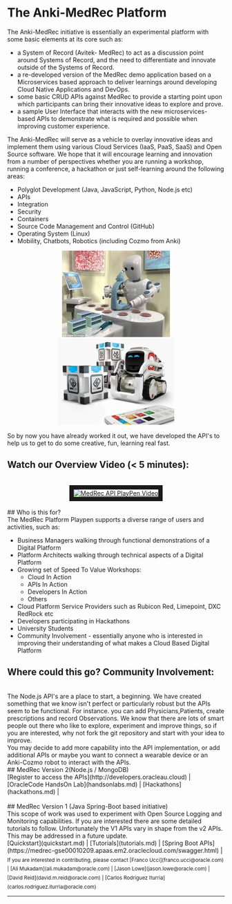 **The Anki-MedRec Platform**
===================


The Anki-MedRec initiative is essentially an experimental platform with some basic elements at its core such as:
 
- a System of Record (Avitek- MedRec) to act as a discussion point around Systems of Record, and the need to differentiate and innovate outside of the Systems of Record.
- a re-developed version of the MedRec demo application based on a Microservices based approach to deliver learnings around developing Cloud Native Applications and DevOps.
- some basic CRUD APIs against MedRec to provide a starting point upon which participants can bring their innovative ideas to explore and prove.
- a sample User Interface that interacts with the new microservices-based APIs to demonstrate what is required and possible when improving customer experience.

The Anki-MedRec will serve as a vehicle to overlay innovative ideas and implement them using various Cloud Services (IaaS, PaaS, SaaS) and Open Source software. We hope that it will encourage learning and innovation from a number of perspectives whether you are running a workshop, running a conference, a hackathon or just self-learning around the following areas:

- Polyglot Development (Java, JavaScript, Python, Node.js etc)
- APIs
- Integration
- Security
- Containers
- Source Code Management and Control (GitHub)
- Operating System (Linux)
- Mobility, Chatbots, Robotics (including Cozmo from Anki)

<center>
 <img src="./assets/img/robotmedicine.jpg" width="250" height="200"><img src="./assets/img/cozmoanki.jpg"  width="270" height="200">
</center>

So by now you have already worked it out, we have developed the API's to help us to get to do some creative, fun, learning real fast.

## Watch our Overview Video (< 5 minutes):
<br>
<center>
<a href="http://www.youtube.com/watch?feature=player_embedded&v=MDGg1r9CtCw&t=27s" rel="nofollow noreferrer" title="MedRec API PlayPen Video"><img src="https://img.youtube.com/vi/MDGg1r9CtCw/3.jpg" alt="MedRec API PlayPen Video" width="360" height="240" border="10"/></a>
</center>
<br>
## Who is this for?
<br>
The MedRec Platform Playpen supports a diverse range of users and activities, such as:

-	Business Managers walking through functional demonstrations of a Digital Platform
-	Platform Architects walking through technical aspects of a Digital Platform
- 	Growing set of Speed To Value Workshops:
    - Cloud In Action
    - APIs In Action
    - Developers In Action
    - Others
-	Cloud Platform Service Providers such as Rubicon Red, Limepoint, DXC RedRock etc
-	Developers participating in Hackathons
-	University Students
-	Community Involvement - essentially anyone who is interested in improving their understanding of what makes a Cloud Based Digital Platform

## Where could this go? Community Involvement:
<br>
The Node.js API's are a place to start, a beginning. We have created something that we know isn't perfect or particularly robust but the APIs seem to be functional. For instance. you can add Physicians,Patients, create prescriptions and record Observations. We know that there are lots of smart people out there who like to explore, experiment and improve things, so if you are interested, why not fork the git repository and start with your idea to improve. 
<br>
You may decide to add more capability into the API implementation, or add additional APIs or maybe you want to connect a wearable device or an Anki-Cozmo robot to interact with the APIs. 
<br>
## MedRec Version 2(Node.js / MongoDB)
<br>
[Register to access the APIs](http://developers.oracleau.cloud) |
[OracleCode HandsOn Lab](handsonlabs.md) | [Hackathons](hackathons.md) |
<br>
<br>
## MedRec Version 1 (Java Spring-Boot based initiative)
<br>
This scope of work was used to experiment with Open Source Logging and Monitoring capabilities.
If you are interested there are some detailed tutorials to follow.
Unfortunately the V1 APIs vary in shape from the v2 APIs. This may be addressed in a future update.
<br>
[Quickstart](quickstart.md)  | [Tutorials](tutorials.md) | 
[Spring Boot APIs](https://medrec-gse00010209.apaas.em2.oraclecloud.com/swagger.html) | 
<br>
<sub> If you are interested in contributing, please contact [Franco Ucci](franco.ucci@oracle.com) | [Ali Mukadam](ali.mukadam@oracle.com) | [Jason Lowe](jason.lowe@oracle.com) | [David Reid](david.m.reid@oracle.com) | [Carlos Rodriguez Iturria](carlos.rodriguez.iturria@oracle.com)</sub>

<hr/>

